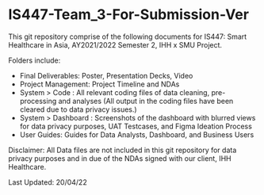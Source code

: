 # IS447-Team_3-For-Submission-Ver

This git repository comprise of the following documents for IS447: Smart Healthcare in Asia, AY2021/2022 Semester 2, IHH x SMU Project. 


Folders include:

- Final Deliverables: Poster, Presentation Decks, Video
- Project Management: Project Timeline and NDAs
- System > Code : All relevant coding files of data cleaning, pre-processing and analyses (All output in the coding files have been cleared due to data privacy issues.)
- System > Dashboard : Screenshots of the dashboard with blurred views for data privacy purposes, UAT Testcases, and Figma Ideation Process
- User Guides: Guides for Data Analysts, Dashboard, and Business Users


Disclaimer: All Data files are not included in this git repository for data privacy purposes and in due of the NDAs signed with our client, IHH Healthcare. 

Last Updated: 20/04/22
